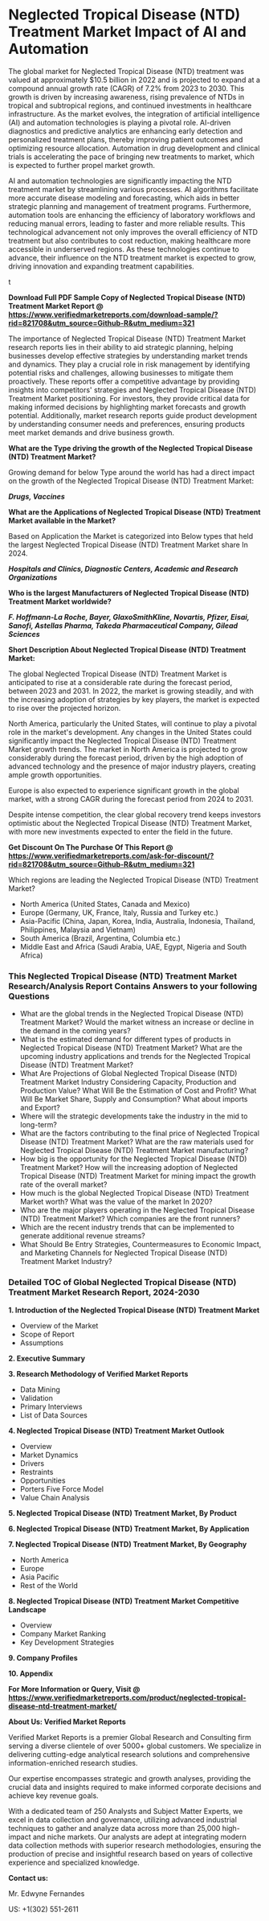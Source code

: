 <meta name="title" content="Global  Neglected Tropical Disease (NTD) Treatment Market Impact of AI and Automation"><meta name="description" content="  The global market for Neglected Tropical Disease (NTD) treatment was valued at approximately $10.5 billion in 2022 and is projected to expand at a compound annual gr"><meta name="title" content=" Neglected Tropical Disease (NTD) Treatment Market Size, Share, Scope, Trends, Growth, Opportunities, Analysis, Forecast"> <h1>Neglected Tropical Disease (NTD) Treatment Market Impact of AI and Automation</h1> <p>The global market for Neglected Tropical Disease (NTD) treatment was valued at approximately $10.5 billion in 2022 and is projected to expand at a compound annual growth rate (CAGR) of 7.2% from 2023 to 2030. This growth is driven by increasing awareness, rising prevalence of NTDs in tropical and subtropical regions, and continued investments in healthcare infrastructure. As the market evolves, the integration of artificial intelligence (AI) and automation technologies is playing a pivotal role. AI-driven diagnostics and predictive analytics are enhancing early detection and personalized treatment plans, thereby improving patient outcomes and optimizing resource allocation. Automation in drug development and clinical trials is accelerating the pace of bringing new treatments to market, which is expected to further propel market growth.</p> <p>AI and automation technologies are significantly impacting the NTD treatment market by streamlining various processes. AI algorithms facilitate more accurate disease modeling and forecasting, which aids in better strategic planning and management of treatment programs. Furthermore, automation tools are enhancing the efficiency of laboratory workflows and reducing manual errors, leading to faster and more reliable results. This technological advancement not only improves the overall efficiency of NTD treatment but also contributes to cost reduction, making healthcare more accessible in underserved regions. As these technologies continue to advance, their influence on the NTD treatment market is expected to grow, driving innovation and expanding treatment capabilities.</p> t</p><p id="" class=""><strong>Download Full PDF Sample Copy of Neglected Tropical Disease (NTD) Treatment Market Report @ <a href="https://www.verifiedmarketreports.com/download-sample/?rid=821708&utm_source=Github-R&utm_medium=321" target="_blank">https://www.verifiedmarketreports.com/download-sample/?rid=821708&utm_source=Github-R&utm_medium=321</a></strong></p><p>The importance of&nbsp;Neglected Tropical Disease (NTD) Treatment Market research reports lies in their ability to aid strategic planning, helping businesses develop effective strategies by understanding market trends and dynamics. They play a crucial role in risk management by identifying potential risks and challenges, allowing businesses to mitigate them proactively. These reports offer a competitive advantage by providing insights into competitors' strategies and Neglected Tropical Disease (NTD) Treatment Market positioning. For investors, they provide critical data for making informed decisions by highlighting market forecasts and growth potential. Additionally, market research reports guide product development by understanding consumer needs and preferences, ensuring products meet market demands and drive business growth.</p><p><strong>What are the&nbsp;Type driving the growth of the Neglected Tropical Disease (NTD) Treatment Market?</strong></p><p id="" class="">Growing demand for below Type around the world has had a direct impact on the growth of the Neglected Tropical Disease (NTD) Treatment Market:</p><em><strong>Drugs, Vaccines</strong></em></p><strong>What are the&nbsp;Applications&nbsp;of Neglected Tropical Disease (NTD) Treatment Market available in the Market?</strong></p><p id="" class="">Based on Application the Market is categorized into Below types that held the largest Neglected Tropical Disease (NTD) Treatment Market share In 2024.</p><em><strong>Hospitals and Clinics, Diagnostic Centers, Academic and Research Organizations</strong></em></p><strong>Who is the largest Manufacturers of Neglected Tropical Disease (NTD) Treatment Market worldwide?</strong></p><p><em><strong>F. Hoffmann-La Roche, Bayer, GlaxoSmithKline, Novartis, Pfizer, Eisai, Sanofi, Astellas Pharma, Takeda Pharmaceutical Company, Gilead Sciences</strong></em></p><p id="" class=""><strong>Short Description About Neglected Tropical Disease (NTD) Treatment Market:</strong></p><p>The global Neglected Tropical Disease (NTD) Treatment Market is anticipated to rise at a considerable rate during the forecast period, between 2023 and 2031. In 2022, the market is growing steadily, and with the increasing adoption of strategies by key players, the market is expected to rise over the projected horizon.</p><p>North America, particularly the United States, will continue to play a pivotal role in the market's development. Any changes in the United States could significantly impact the Neglected Tropical Disease (NTD) Treatment Market growth trends. The market in North America is projected to grow considerably during the forecast period, driven by the high adoption of advanced technology and the presence of major industry players, creating ample growth opportunities.</p><p>Europe is also expected to experience significant growth in the global market, with a strong CAGR during the forecast period from 2024 to 2031.</p><p>Despite intense competition, the clear global recovery trend keeps investors optimistic about the Neglected Tropical Disease (NTD) Treatment Market, with more new investments expected to enter the field in the future.</p><p id="" class=""><strong>Get Discount On The Purchase Of This Report @ <a href="https://www.verifiedmarketreports.com/ask-for-discount/?rid=821708&utm_source=Github-R&utm_medium=321" target="_blank">https://www.verifiedmarketreports.com/ask-for-discount/?rid=821708&utm_source=Github-R&utm_medium=321</a></strong></p>Which regions are leading the Neglected Tropical Disease (NTD) Treatment Market?</p><ul><li>North America (United States, Canada and Mexico)</li><li>Europe (Germany, UK, France, Italy, Russia and Turkey etc.)</li><li>Asia-Pacific (China, Japan, Korea, India, Australia, Indonesia, Thailand, Philippines, Malaysia and Vietnam)</li><li>South America (Brazil, Argentina, Columbia etc.)</li><li>Middle East and Africa (Saudi Arabia, UAE, Egypt, Nigeria and South Africa)</li></ul><h3 id="" class="">This Neglected Tropical Disease (NTD) Treatment Market Research/Analysis Report Contains Answers to your following Questions</h3><ul><li>What are the global trends in the Neglected Tropical Disease (NTD) Treatment Market? Would the market witness an increase or decline in the demand in the coming years?</li><li>What is the estimated demand for different types of products in Neglected Tropical Disease (NTD) Treatment Market? What are the upcoming industry applications and trends for the Neglected Tropical Disease (NTD) Treatment Market?</li><li>What Are Projections of Global Neglected Tropical Disease (NTD) Treatment Market Industry Considering Capacity, Production and Production Value? What Will Be the Estimation of Cost and Profit? What Will Be Market Share, Supply and Consumption? What about imports and Export?</li><li>Where will the strategic developments take the industry in the mid to long-term?</li><li>What are the factors contributing to the final price of Neglected Tropical Disease (NTD) Treatment Market? What are the raw materials used for Neglected Tropical Disease (NTD) Treatment Market manufacturing?</li><li>How big is the opportunity for the Neglected Tropical Disease (NTD) Treatment Market? How will the increasing adoption of Neglected Tropical Disease (NTD) Treatment Market for mining impact the growth rate of the overall market?</li><li>How much is the global Neglected Tropical Disease (NTD) Treatment Market worth? What was the value of the market In 2020?</li><li>Who are the major players operating in the Neglected Tropical Disease (NTD) Treatment Market? Which companies are the front runners?</li><li>Which are the recent industry trends that can be implemented to generate additional revenue streams?</li><li>What Should Be Entry Strategies, Countermeasures to Economic Impact, and Marketing Channels for Neglected Tropical Disease (NTD) Treatment Market Industry?</li></ul><h3 id="" class="">Detailed TOC of Global Neglected Tropical Disease (NTD) Treatment Market Research Report, 2024-2030</h3><p id="" class=""><strong>1. Introduction of the Neglected Tropical Disease (NTD) Treatment Market</strong></p><ul><li>Overview of the Market</li><li>Scope of Report</li><li>Assumptions</li></ul><p id="" class=""><strong>2. Executive Summary</strong></p><p id="" class=""><strong>3. Research Methodology of Verified Market Reports</strong></p><ul><li>Data Mining</li><li>Validation</li><li>Primary Interviews</li><li>List of Data Sources</li></ul><p id="" class=""><strong>4. Neglected Tropical Disease (NTD) Treatment Market Outlook</strong></p><ul><li>Overview</li><li>Market Dynamics</li><li>Drivers</li><li>Restraints</li><li>Opportunities</li><li>Porters Five Force Model</li><li>Value Chain Analysis</li></ul><p id="" class=""><strong>5. Neglected Tropical Disease (NTD) Treatment Market, By Product</strong></p><p id="" class=""><strong>6. Neglected Tropical Disease (NTD) Treatment Market, By Application</strong></p><p id="" class=""><strong>7. Neglected Tropical Disease (NTD) Treatment Market, By Geography</strong></p><ul><li>North America</li><li>Europe</li><li>Asia Pacific</li><li>Rest of the World</li></ul><p id="" class=""><strong>8. Neglected Tropical Disease (NTD) Treatment Market Competitive Landscape</strong></p><ul><li>Overview</li><li>Company Market Ranking</li><li>Key Development Strategies</li></ul><p id="" class=""><strong>9. Company Profiles</strong></p><p id="" class=""><strong>10. Appendix</strong></p><p id="" class=""><strong>For More Information or Query, Visit @ <a href="https://www.verifiedmarketreports.com/product/neglected-tropical-disease-ntd-treatment-market/" target="_blank">https://www.verifiedmarketreports.com/product/neglected-tropical-disease-ntd-treatment-market/</a></strong></p><p id="" class=""><strong>About Us: Verified Market Reports</strong></p><p id="" class="">Verified Market Reports is a premier Global Research and Consulting firm serving a diverse clientele of over 5000+ global customers. We specialize in delivering cutting-edge analytical research solutions and comprehensive information-enriched research studies.</p><p id="" class="">Our expertise encompasses strategic and growth analyses, providing the crucial data and insights required to make informed corporate decisions and achieve key revenue goals.</p><p id="" class="">With a dedicated team of 250 Analysts and Subject Matter Experts, we excel in data collection and governance, utilizing advanced industrial techniques to gather and analyze data across more than 25,000 high-impact and niche markets. Our analysts are adept at integrating modern data collection methods with superior research methodologies, ensuring the production of precise and insightful research based on years of collective experience and specialized knowledge.</p><p id="" class=""><strong>Contact us:</strong></p><p id="" class="">Mr. Edwyne Fernandes</p><p id="" class="">US: +1(302) 551-2611</p>